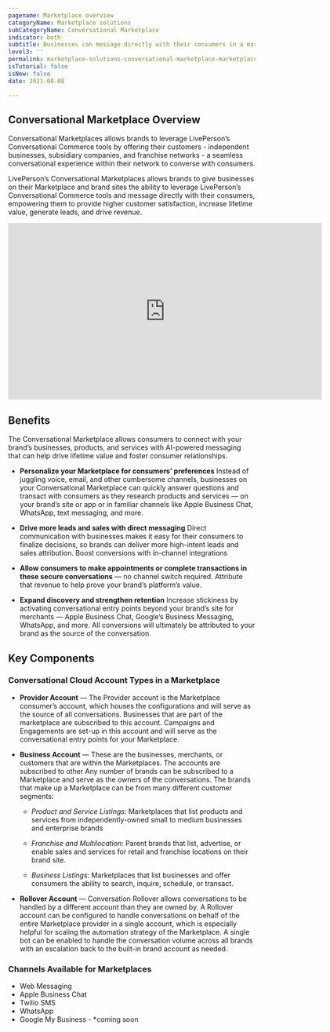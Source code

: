 ```yaml
---
pagename: Marketplace overview
categoryName: Marketplace solutions
subCategoryName: Conversational Marketplace
indicator: both
subtitle: Businesses can message directly with their consumers in a marketplace
level3: ''
permalink: marketplace-solutions-conversational-marketplace-marketplace-overview.html
isTutorial: false
isNew: false
date: 2021-08-08 

---
```

## Conversational Marketplace Overview

Conversational Marketplaces allows brands to leverage LivePerson’s Conversational Commerce tools by offering their customers - independent businesses, subsidiary companies, and franchise networks -  a seamless conversational experience within their network to converse with consumers.

LivePerson’s Conversational Marketplaces allows brands to give businesses on their Marketplace and brand sites the ability to leverage LivePerson’s Conversational Commerce tools and message directly with their consumers, empowering them to provide higher customer satisfaction, increase lifetime value, generate leads, and drive revenue. 

<iframe src="https://player.vimeo.com/video/536960269" width="640" height="360" frameborder="0" allow="autoplay; fullscreen; picture-in-picture" allowfullscreen></iframe>

## Benefits
The Conversational Marketplace allows consumers to connect with your brand’s businesses, products, and services with AI-powered messaging that can help drive lifetime value and foster consumer relationships. 

* **Personalize your Marketplace for consumers’ preferences**
Instead of juggling voice, email, and other cumbersome channels, businesses on your Conversational Marketplace can quickly answer questions and transact with consumers as they research products and services — on your brand’s site or app or in familiar channels like Apple Business Chat, WhatsApp, text messaging, and more.

* **Drive more leads and sales with direct messaging**
Direct communication with businesses makes it easy for their consumers to finalize decisions, so brands can deliver more high-intent leads and sales attribution. 
Boost conversions with in-channel integrations

* **Allow consumers to make appointments or complete transactions in these secure conversations** — no channel switch required. Attribute that revenue to help prove your brand’s platform’s value.

* **Expand discovery and strengthen retention**
Increase stickiness by activating conversational entry points beyond your brand’s site for merchants — Apple Business Chat, Google’s Business Messaging, WhatsApp, and more. All conversions will ultimately be attributed to your brand as the source of the conversation.

## Key Components
### Conversational Cloud Account Types in a Marketplace

* **Provider Account** — The Provider account is the Marketplace consumer’s account, which houses the configurations and will serve as the source of all conversations. Businesses that are part of the marketplace are subscribed to this account. Campaigns and Engagements are set-up in this account and will serve as the conversational entry points for your Marketplace.

* **Business Account** — These are the businesses, merchants, or customers that are within the Marketplaces.  The accounts are subscribed to other Any number of brands can be subscribed to a Marketplace and serve as the owners of the conversations. The brands that make up a Marketplace can be from many different customer segments: 

  * *Product and Service Listings*: Marketplaces that list products and services from independently-owned small to medium businesses and enterprise brands

  * *Franchise and Multilocation*: Parent brands that list, advertise, or enable sales and services for retail and franchise locations on their brand site.

  * *Business Listings*: Marketplaces that list businesses and offer consumers the ability to search, inquire, schedule, or transact. 

* **Rollover Account** — Conversation Rollover allows conversations to be handled by a different account than they are owned by. A Rollover account can be configured to handle conversations on behalf of the entire Marketplace provider in a single account, which is especially helpful for scaling the automation strategy of the Marketplace. A single bot can be enabled to handle the conversation volume across all brands with an escalation back to the built-in brand account as needed. 

### Channels Available for Marketplaces 

* Web Messaging 
* Apple Business Chat
* Twilio SMS
* WhatsApp
* Google My Business - *coming soon
